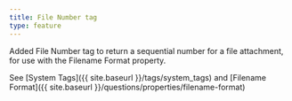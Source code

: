 ```yaml
---
title: File Number tag
type: feature
---
```


Added File Number tag to return a sequential number for a file attachment, for use with the Filename Format property.

See [System Tags]({{ site.baseurl }}/tags/system_tags) and [Filename Format]({{ site.baseurl }}/questions/properties/filename-format)
